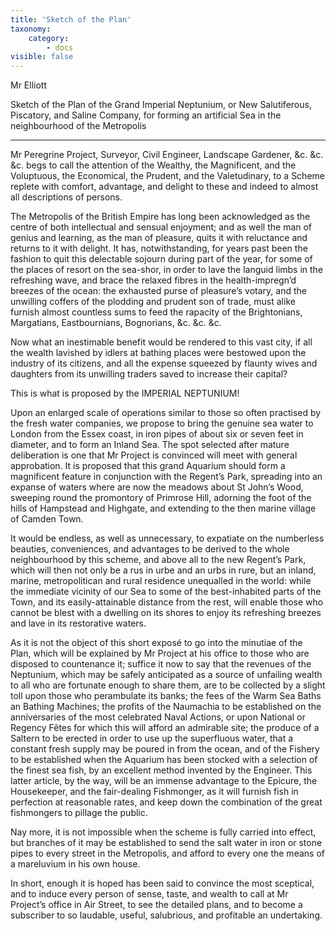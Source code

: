 ```yaml
---
title: 'Sketch of the Plan'
taxonomy:
    category:
        - docs
visible: false
---
```


<span class="author">Mr Elliott</span>

Sketch of the Plan of the Grand Imperial Neptunium, or New Salutiferous, Piscatory, and Saline Company, for forming an artificial Sea in the neighbourhood of the Metropolis

---

Mr Peregrine Project, Surveyor, Civil Engineer, Landscape Gardener, &c. &c. &c. begs to call the attention of the Wealthy, the Magnificent, and the Voluptuous, the Economical, the Prudent, and the Valetudinary, to a Scheme replete with comfort, advantage, and delight to these and indeed to almost all descriptions of persons.

The Metropolis of the British Empire has long been acknowledged as the centre of both intellectual and sensual enjoyment; and as well the man of genius and learning, as the man of pleasure, quits it with reluctance and returns to it with delight. It has, notwithstanding, for years past been the fashion to quit this delectable sojourn during part of the year, for some of the places of resort on the sea-shor, in order to lave the languid limbs in the refreshing wave, and brace the relaxed fibres in the health-impregn’d breezes of the ocean: the exhausted purse of pleasure’s votary, and the unwilling coffers of the plodding and prudent son of trade, must alike furnish almost countless sums to feed the rapacity of the Brightonians, Margatians, Eastbournians, Bognorians, &c. &c. &c. 

Now what an inestimable benefit would be rendered to this vast city, if all the wealth lavished by idlers at bathing places were bestowed upon the industry of its citizens, and all the expense squeezed by flaunty wives and daughters from its unwilling traders saved to increase their capital?  

This is what is proposed by the IMPERIAL NEPTUNIUM!

Upon an enlarged scale of operations similar to those so often practised by the fresh water companies, we propose to bring the genuine sea water to London from the Essex coast, in iron pipes of about six or seven feet in diameter, and to form an Inland Sea. The spot selected after mature deliberation is one that Mr Project is convinced will meet with general approbation. It is proposed that this grand Aquarium should form a magnificent feature in conjunction with the Regent’s Park, spreading into an expanse of waters where are now the meadows about St John’s Wood, sweeping round the promontory of Primrose Hill, adorning the foot of the hills of Hampstead and Highgate, and extending to the then marine village of Camden Town.  

It would be endless, as well as unnecessary, to expatiate on the numberless beauties, conveniences, and advantages to be derived to the whole neighbourhood by this scheme, and above all to the new Regent’s Park, which will then not only be a rus in urbe and an urbs in rure, but an inland, marine, metropolitican and rural residence unequalled in the world: while the immediate vicinity of our Sea to some of the best-inhabited parts of the Town, and its easily-attainable distance from the rest, will enable those who cannot be blest with a dwelling on its shores to enjoy its refreshing breezes and lave in its restorative waters.

As it is not the object of this short exposé to go into the minutiae of the Plan, which will be explained by Mr Project at his office to those who are disposed to countenance it; suffice it now to say that the revenues of the Neptunium, which may be safely anticipated as a source of unfailing wealth to all who are fortunate enough to share them, are to be collected by a slight toll upon those who perambulate its banks; the fees of the Warm Sea Baths an Bathing Machines; the profits of the Naumachia to be established on the anniversaries of the most celebrated Naval Actions, or upon National or Regency Fêtes for which this will afford an admirable site; the produce of a Saltern to be erected in order to use up the superfluous water, that a constant fresh supply may be poured in from the ocean, and of the Fishery to be established when the Aquarium has been stocked with a selection of the finest sea fish, by an excellent method invented by the Engineer. This latter article, by the way, will be an immense advantage to the Epicure, the Housekeeper, and the fair-dealing Fishmonger, as it will furnish fish in perfection at reasonable rates, and keep down the combination of the great fishmongers to pillage the public.

Nay more, it is not impossible when the scheme is fully carried into effect, but branches of it may be established to send the salt water in iron or stone pipes to every street in the Metropolis, and afford to every one the means of a mareluvium in his own house.

In short, enough it is hoped has been said to convince the most sceptical, and to induce every person of sense, taste, and wealth to call at Mr Project’s office in Air Street, to see the detailed plans, and to become a subscriber to so laudable, useful, salubrious, and profitable an undertaking.
